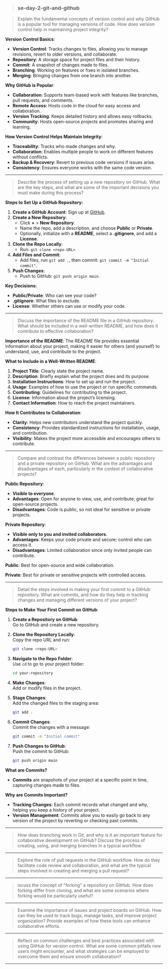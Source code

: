 > ###  se-day-2-git-and-github

> Explain the fundamental concepts of version control and why GitHub is a popular tool for managing versions of code. How does version control help in maintaining project integrity?


**Version Control Basics**:
- **Version Control**: Tracks changes to files, allowing you to manage revisions, revert to older versions, and collaborate.
- **Repository**: A storage space for project files and their history.
- **Commit**: A snapshot of changes made to files.
- **Branching**: Working on features or fixes in isolated branches.
- **Merging**: Bringing changes from one branch into another.

**Why GitHub is Popular**:
- **Collaboration**: Supports team-based work with features like branches, pull requests, and comments.
- **Remote Access**: Hosts code in the cloud for easy access and collaboration.
- **Version Tracking**: Keeps detailed history and allows easy rollbacks.
- **Community**: Hosts open-source projects and promotes sharing and learning.

**How Version Control Helps Maintain Integrity**:
- **Traceability**: Tracks who made changes and why.
- **Collaboration**: Enables multiple people to work on different features without conflicts.
- **Backup & Recovery**: Revert to previous code versions if issues arise.
- **Consistency**: Ensures everyone works with the same code version.

---

> Describe the process of setting up a new repository on GitHub. What are the key steps, and what are some of the important decisions you must make during this process?

**Steps to Set Up a GitHub Repository:**
1. **Create a GitHub Account**: Sign up at [GitHub](https://github.com/).
2. **Create a New Repository**:
   - Click **+** > **New Repository**.
   - Name the repo, add a description, and choose **Public** or **Private**.
   - Optionally, initialize with a **README**, select a **.gitignore**, and add a **License**.
3. **Clone the Repo Locally**:
   - Run: `git clone <repo-URL>`
4. **Add Files and Commit**:
   - Add files, run `git add .`, then commit: `git commit -m "Initial commit"`.
5. **Push Changes**:
   - Push to GitHub: `git push origin main`.

**Key Decisions:**
- **Public/Private**: Who can see your code?
- **.gitignore**: What files to exclude.
- **License**: Whether others can use or modify your code.


---


> Discuss the importance of the README file in a GitHub repository. What should be included in a well-written README, and how does it contribute to effective collaboration?

**Importance of the README**:
The README file provides essential information about your project, making it easier for others (and yourself) to understand, use, and contribute to the project.

**What to Include in a Well-Written README**:
1. **Project Title**: Clearly state the project name.
2. **Description**: Briefly explain what the project does and its purpose.
3. **Installation Instructions**: How to set up and run the project.
4. **Usage**: Examples of how to use the project or run specific commands.
5. **Contributing**: Guidelines for contributing to the project.
6. **License**: Information about the project’s licensing.
7. **Contact Information**: How to reach the project maintainers.

**How It Contributes to Collaboration**:
- **Clarity**: Helps new contributors understand the project quickly.
- **Consistency**: Provides standardized instructions for installation, usage, and contribution.
- **Visibility**: Makes the project more accessible and encourages others to contribute.
---


> Compare and contrast the differences between a public repository and a private repository on GitHub. What are the advantages and disadvantages of each, particularly in the context of collaborative projects?



**Public Repository**:
- **Visible to everyone**.
- **Advantages**: Open for anyone to view, use, and contribute; great for open-source projects.
- **Disadvantages**: Code is public, so not ideal for sensitive or private projects.

**Private Repository**:
- **Visible only to you and invited collaborators**.
- **Advantages**: Keeps your code private and secure; control who can access it.
- **Disadvantages**: Limited collaboration since only invited people can contribute.



**Public**: Best for open-source and wide collaboration.

**Private**: Best for private or sensitive projects with controlled access.

---

> Detail the steps involved in making your first commit to a GitHub repository. What are commits, and how do they help in tracking changes and managing different versions of your project?

**Steps to Make Your First Commit on GitHub**:

1. **Create a Repository on GitHub**:  
   Go to GitHub and create a new repository.

2. **Clone the Repository Locally**:  
   Copy the repo URL and run:
   ```bash
   git clone <repo-URL>
   ```

3. **Navigate to the Repo Folder**:  
   Use `cd` to go to your project folder:
   ```bash
   cd your-repository
   ```

4. **Make Changes**:  
   Add or modify files in the project.

5. **Stage Changes**:  
   Add the changed files to the staging area:
   ```bash
   git add .
   ```

6. **Commit Changes**:  
   Commit the changes with a message:
   ```bash
   git commit -m "Initial commit"
   ```

7. **Push Changes to GitHub**:  
   Push the commit to GitHub:
   ```bash
   git push origin main
   ```



**What are Commits?**
- **Commits** are snapshots of your project at a specific point in time, capturing changes made to files.

**Why are Commits Important?**
- **Tracking Changes**: Each commit records what changed and why, helping you keep a history of your project.
- **Version Management**: Commits allow you to easily go back to any version of the project by reverting or checking past commits.


---

> How does branching work in Git, and why is it an important feature for collaborative development on GitHub? Discuss the process of creating, using, and merging branches in a typical workflow.


---

> Explore the role of pull requests in the GitHub workflow. How do they facilitate code review and collaboration, and what are the typical steps involved in creating and merging a pull request?


---

> iscuss the concept of "forking" a repository on GitHub. How does forking differ from cloning, and what are some scenarios where forking would be particularly useful?


---

> Examine the importance of issues and project boards on GitHub. How can they be used to track bugs, manage tasks, and improve project organization? Provide examples of how these tools can enhance collaborative efforts.


---

> Reflect on common challenges and best practices associated with using GitHub for version control. What are some common pitfalls new users might encounter, and what strategies can be employed to overcome them and ensure smooth collaboration?



---
